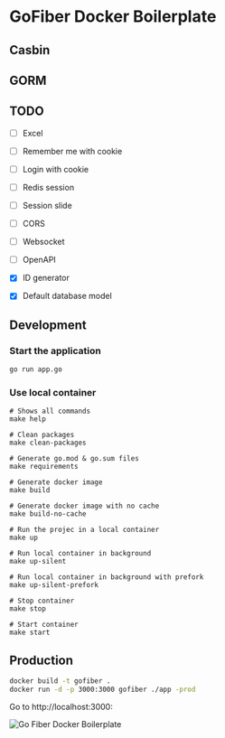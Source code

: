 # GoFiber Docker Boilerplate
## Casbin
## GORM

## TODO
- [ ] Excel
- [ ] Remember me with cookie
- [ ] Login with cookie
- [ ] Redis session
- [ ] Session slide
- [ ] CORS
- [ ] Websocket
- [ ] OpenAPI
- [x] ID generator
- [x] Default database model


## Development

### Start the application 


```bash
go run app.go
```

### Use local container

```
# Shows all commands
make help

# Clean packages
make clean-packages

# Generate go.mod & go.sum files
make requirements

# Generate docker image
make build

# Generate docker image with no cache
make build-no-cache

# Run the projec in a local container
make up

# Run local container in background
make up-silent

# Run local container in background with prefork
make up-silent-prefork

# Stop container
make stop

# Start container
make start
```

## Production

```bash
docker build -t gofiber .
docker run -d -p 3000:3000 gofiber ./app -prod
```

Go to http://localhost:3000:


![Go Fiber Docker Boilerplate](./go_fiber_boilerplate.gif)
